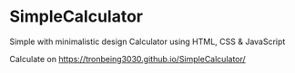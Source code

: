 # SimpleCalculator
Simple with minimalistic design Calculator using HTML, CSS &amp; JavaScript

Calculate on https://tronbeing3030.github.io/SimpleCalculator/
